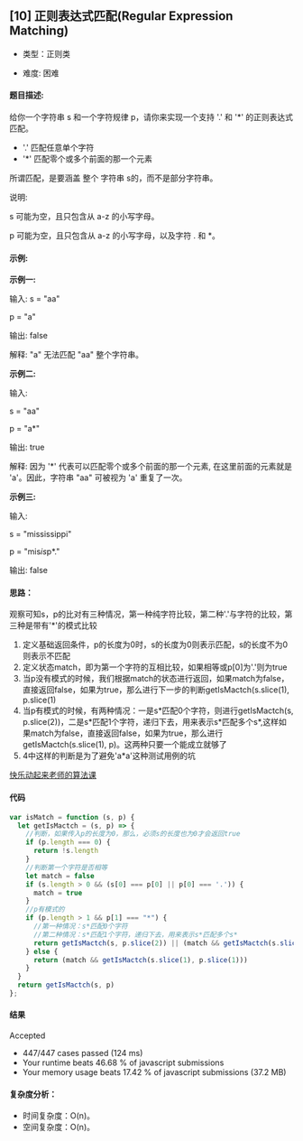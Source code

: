 ## [10] 正则表达式匹配(Regular Expression Matching)

- 类型：正则类

- 难度: 困难

#### 题目描述:

给你一个字符串 s 和一个字符规律 p，请你来实现一个支持 '.' 和 '*' 的正则表达式匹配。

- '.' 匹配任意单个字符
- '*' 匹配零个或多个前面的那一个元素

所谓匹配，是要涵盖 整个 字符串 s的，而不是部分字符串。

说明:

s 可能为空，且只包含从 a-z 的小写字母。

p 可能为空，且只包含从 a-z 的小写字母，以及字符 . 和 *。
#### 示例:

**示例一:**

输入:
s = "aa"

p = "a"

输出: false

解释: "a" 无法匹配 "aa" 整个字符串。

**示例二:**

输入:

s = "aa"

p = "a*"

输出: true

解释: 因为 '*' 代表可以匹配零个或多个前面的那一个元素, 在这里前面的元素就是 'a'。因此，字符串 "aa" 可被视为 'a' 重复了一次。

**示例三:**

输入:

s = "mississippi"

p = "mis*is*p*."

输出: false

#### 思路：
观察可知s，p的比对有三种情况，第一种纯字符比较，第二种'.'与字符的比较，第三种是带有'*'的模式比较
1. 定义基础返回条件，p的长度为0时，s的长度为0则表示匹配，s的长度不为0则表示不匹配
2. 定义状态match，即为第一个字符的互相比较，如果相等或p[0]为'.'则为true
3. 当p没有模式的时候，我们根据match的状态进行返回，如果match为false，直接返回false，如果为true，那么进行下一步的判断getIsMactch(s.slice(1), p.slice(1)
4. 当p有模式的时候，有两种情况：一是s\*匹配0个字符，则进行getIsMactch(s, p.slice(2))，二是s\*匹配1个字符，递归下去，用来表示s\*匹配多个s\*,这样如果match为false，直接返回false，如果为true，那么进行getIsMactch(s.slice(1), p)。这两种只要一个能成立就够了
5. 4中这样的判断是为了避免'a\*a'这种测试用例的坑

[快乐动起来老师的算法课](https://coding.imooc.com/lesson/315.html#mid=22127)
#### 代码

```javascript
var isMatch = function (s, p) {
  let getIsMactch = (s, p) => {
    //判断，如果传入p的长度为0，那么，必须s的长度也为0才会返回true
    if (p.length === 0) {
      return !s.length
    }
    //判断第一个字符是否相等
    let match = false
    if (s.length > 0 && (s[0] === p[0] || p[0] === '.')) {
      match = true
    }
    //p有模式的
    if (p.length > 1 && p[1] === "*") {
      //第一种情况：s*匹配0个字符
      //第二种情况：s*匹配1个字符，递归下去，用来表示s*匹配多个s*
      return getIsMactch(s, p.slice(2)) || (match && getIsMactch(s.slice(1), p))
    } else {
      return (match && getIsMactch(s.slice(1), p.slice(1)))
    }
  }
  return getIsMactch(s, p)
};
```

#### 结果

Accepted

- 447/447 cases passed (124 ms)
- Your runtime beats 46.68 % of javascript submissions
- Your memory usage beats 17.42 % of javascript submissions (37.2 MB)

#### 复杂度分析：

- 时间复杂度：O(n)。
- 空间复杂度：O(n)。

